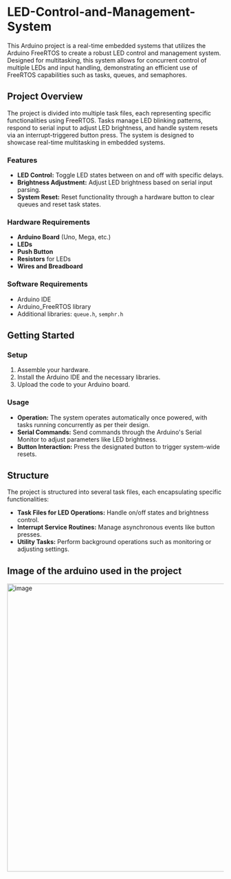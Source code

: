 # LED-Control-and-Management-System

This Arduino project is a real-time embedded systems that utilizes the Arduino FreeRTOS to create a robust LED control and management system. Designed for multitasking, this system allows for concurrent control of multiple LEDs and input handling, demonstrating an efficient use of FreeRTOS capabilities such as tasks, queues, and semaphores.

## Project Overview

The project is divided into multiple task files, each representing specific functionalities using FreeRTOS. Tasks manage LED blinking patterns, respond to serial input to adjust LED brightness, and handle system resets via an interrupt-triggered button press. The system is designed to showcase real-time multitasking in embedded systems.

### Features

- **LED Control:** Toggle LED states between on and off with specific delays.
- **Brightness Adjustment:** Adjust LED brightness based on serial input parsing.
- **System Reset:** Reset functionality through a hardware button to clear queues and reset task states.

### Hardware Requirements

- **Arduino Board** (Uno, Mega, etc.)
- **LEDs**
- **Push Button**
- **Resistors** for LEDs
- **Wires and Breadboard**

### Software Requirements

- Arduino IDE
- Arduino_FreeRTOS library
- Additional libraries: `queue.h`, `semphr.h`

## Getting Started

### Setup

1. Assemble your hardware.
2. Install the Arduino IDE and the necessary libraries.
3. Upload the code to your Arduino board.

### Usage

- **Operation:** The system operates automatically once powered, with tasks running concurrently as per their design.
- **Serial Commands:** Send commands through the Arduino's Serial Monitor to adjust parameters like LED brightness.
- **Button Interaction:** Press the designated button to trigger system-wide resets.

## Structure

The project is structured into several task files, each encapsulating specific functionalities:

- **Task Files for LED Operations:** Handle on/off states and brightness control.
- **Interrupt Service Routines:** Manage asynchronous events like button presses.
- **Utility Tasks:** Perform background operations such as monitoring or adjusting settings.

## Image of the arduino used in the project
<img width="670" alt="image" src="https://github.com/mohamadd10/LED-Control-and-Management-System/assets/119814738/eda0c95d-abf0-47fd-a33b-67173d37ca1b">

